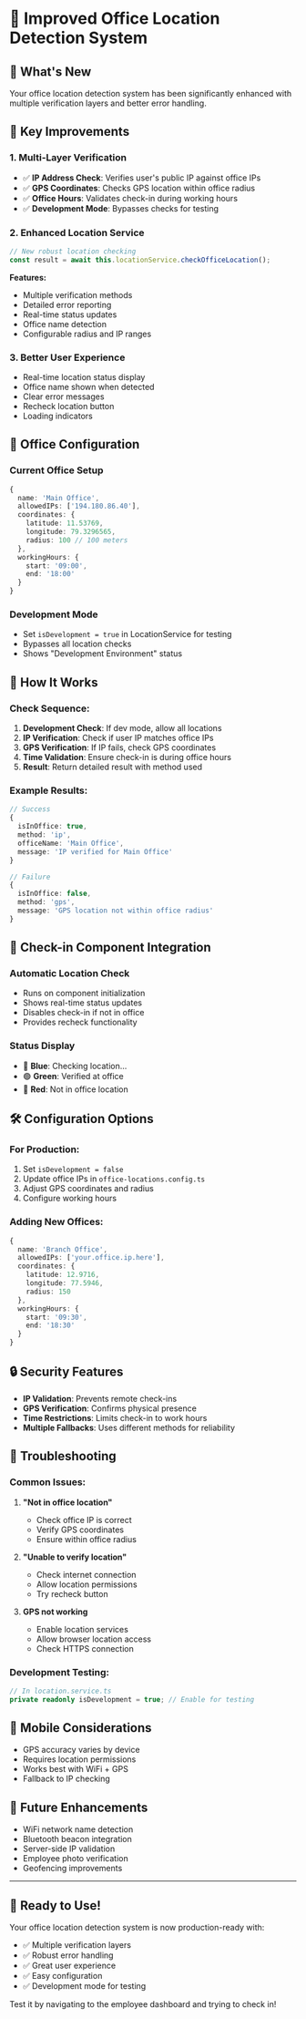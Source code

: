 # 🏢 Improved Office Location Detection System

## 🚀 **What's New**

Your office location detection system has been significantly enhanced with multiple verification layers and better error handling.

## 🔧 **Key Improvements**

### **1. Multi-Layer Verification**
- ✅ **IP Address Check**: Verifies user's public IP against office IPs
- ✅ **GPS Coordinates**: Checks GPS location within office radius
- ✅ **Office Hours**: Validates check-in during working hours
- ✅ **Development Mode**: Bypasses checks for testing

### **2. Enhanced Location Service**
```typescript
// New robust location checking
const result = await this.locationService.checkOfficeLocation();
```

**Features:**
- Multiple verification methods
- Detailed error reporting
- Real-time status updates
- Office name detection
- Configurable radius and IP ranges

### **3. Better User Experience**
- Real-time location status display
- Office name shown when detected
- Clear error messages
- Recheck location button
- Loading indicators

## 📍 **Office Configuration**

### **Current Office Setup**
```typescript
{
  name: 'Main Office',
  allowedIPs: ['194.180.86.40'],
  coordinates: {
    latitude: 11.53769,
    longitude: 79.3296565,
    radius: 100 // 100 meters
  },
  workingHours: {
    start: '09:00',
    end: '18:00'
  }
}
```

### **Development Mode**
- Set `isDevelopment = true` in LocationService for testing
- Bypasses all location checks
- Shows "Development Environment" status

## 🔄 **How It Works**

### **Check Sequence:**
1. **Development Check**: If dev mode, allow all locations
2. **IP Verification**: Check if user IP matches office IPs
3. **GPS Verification**: If IP fails, check GPS coordinates
4. **Time Validation**: Ensure check-in is during office hours
5. **Result**: Return detailed result with method used

### **Example Results:**
```typescript
// Success
{
  isInOffice: true,
  method: 'ip',
  officeName: 'Main Office',
  message: 'IP verified for Main Office'
}

// Failure
{
  isInOffice: false,
  method: 'gps',
  message: 'GPS location not within office radius'
}
```

## 🎯 **Check-in Component Integration**

### **Automatic Location Check**
- Runs on component initialization
- Shows real-time status updates
- Disables check-in if not in office
- Provides recheck functionality

### **Status Display**
- 🔵 **Blue**: Checking location...
- 🟢 **Green**: Verified at office
- 🔴 **Red**: Not in office location

## 🛠️ **Configuration Options**

### **For Production:**
1. Set `isDevelopment = false`
2. Update office IPs in `office-locations.config.ts`
3. Adjust GPS coordinates and radius
4. Configure working hours

### **Adding New Offices:**
```typescript
{
  name: 'Branch Office',
  allowedIPs: ['your.office.ip.here'],
  coordinates: {
    latitude: 12.9716,
    longitude: 77.5946,
    radius: 150
  },
  workingHours: {
    start: '09:30',
    end: '18:30'
  }
}
```

## 🔒 **Security Features**

- **IP Validation**: Prevents remote check-ins
- **GPS Verification**: Confirms physical presence
- **Time Restrictions**: Limits check-in to work hours
- **Multiple Fallbacks**: Uses different methods for reliability

## 🐛 **Troubleshooting**

### **Common Issues:**

1. **"Not in office location"**
   - Check office IP is correct
   - Verify GPS coordinates
   - Ensure within office radius

2. **"Unable to verify location"**
   - Check internet connection
   - Allow location permissions
   - Try recheck button

3. **GPS not working**
   - Enable location services
   - Allow browser location access
   - Check HTTPS connection

### **Development Testing:**
```typescript
// In location.service.ts
private readonly isDevelopment = true; // Enable for testing
```

## 📱 **Mobile Considerations**

- GPS accuracy varies by device
- Requires location permissions
- Works best with WiFi + GPS
- Fallback to IP checking

## 🔄 **Future Enhancements**

- WiFi network name detection
- Bluetooth beacon integration
- Server-side IP validation
- Employee photo verification
- Geofencing improvements

---

## 🎉 **Ready to Use!**

Your office location detection system is now production-ready with:
- ✅ Multiple verification layers
- ✅ Robust error handling
- ✅ Great user experience
- ✅ Easy configuration
- ✅ Development mode for testing

Test it by navigating to the employee dashboard and trying to check in!
